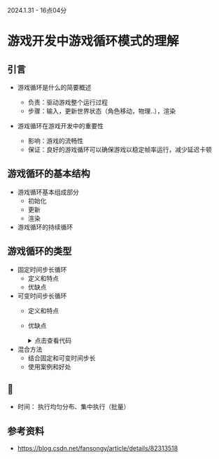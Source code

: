 2024.1.31 - 16点04分
# 游戏开发中游戏循环模式的理解

## 引言
- 游戏循环是什么的简要概述
  - 负责：驱动游戏整个运行过程
  - 步骤：输入，更新世界状态（角色移动，物理..），渲染
  
- 游戏循环在游戏开发中的重要性
  - 影响：游戏的流畅性
  - 保证：良好的游戏循环可以确保游戏以稳定帧率运行，减少延迟卡顿

## 游戏循环的基本结构
- 游戏循环基本组成部分
  - 初始化
  - 更新
  - 渲染
- 游戏循环的持续循环

## 游戏循环的类型
- 固定时间步长循环
  - 定义和特点
  - 优缺点
- 可变时间步长循环
  - 定义和特点
  - 优缺点
    <details>
    <summary>点击查看代码</summary>
  
    ```cpp
      double previous = getCurrentTime();
      double lag = 0.0;
      while (true)
      {
        double current = getCurrentTime();
        double elapsed = current - previous;//此帧距上帧过去的时间
        previous = current;
        //追赶量
        lag += elapsed;
        processInput();
        //追赶 
        while (lag >= MS_PER_UPDATE)//MS_PER_UPDAT:如1/30fps
        {
          update();
          lag - = MS_PER_UPDATE;
        }
        render();
      }
    <details>
- 混合方法
  - 结合固定和可变时间步长
  - 使用案例和好处

## 🧠
- 时间： 执行均匀分布、集中执行（批量）
## 参考资料
- https://blog.csdn.net/fansongy/article/details/82313518
